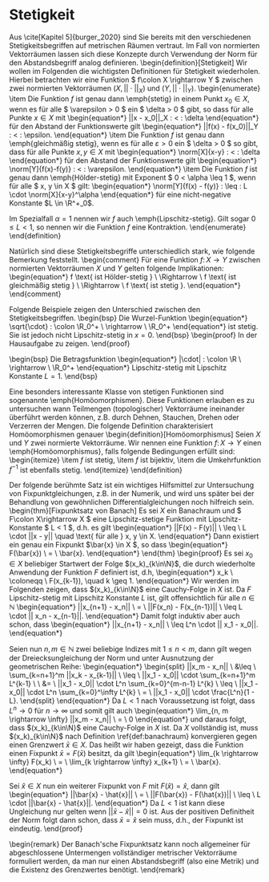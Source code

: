 # Stetigkeit

Aus \cite[Kapitel 5]{burger_2020} sind Sie bereits mit den verschiedenen Stetigkeitsbegriffen auf metrischen Räumen vertraut.
Im Fall von normierten Vektorräumen lassen sich diese Konzepte durch Verwendung der Norm für den Abstandsbegriff analog definieren.
\begin{definition}[Stetigkeit]
Wir wollen im Folgenden die wichtigsten Definitionen für Stetigkeit wiederholen.
Hierbei betrachten wir eine Funktion $ f\colon X \rightarrow Y $ zwischen zwei normierten Vektorräumen $(X, ||\cdot||_X)$ und $(Y, ||\cdot||_Y)$.
\begin{enumerate}
\item Die Funktion $f$  ist genau dann \emph{stetig} in einem Punkt $x_0 \in X$, wenn es für alle $ \varepsilon > 0 $ ein $ \delta > 0 $ gibt, so dass  für alle Punkte $x \in X$ mit
\begin{equation*}
||x - x_0||_X \: < \: \delta
\end{equation*}
für den Abstand der Funktionswerte gilt
\begin{equation*}
||f(x) - f(x_0)||_Y \: < \: \epsilon.
\end{equation*}
\item Die Funktion $f$ ist genau dann \emph{gleichmäßig stetig}, wenn es für alle $\varepsilon > 0$ ein 
$ \delta > 0 $ so gibt, dass für alle Punkte $x, y \in X$ mit
\begin{equation*}
\norm[X]{x-y} \: < \: \delta
\end{equation*}
für den Abstand der Funktionswerte gilt
\begin{equation*}
\norm[Y]{f(x)-f(y)} \: < \: \varepsilon.
\end{equation*}
\item Die Funktion $f$ ist genau dann \emph{Hölder-stetig} mit Exponent $ 0 < \alpha \leq 1 $, wenn 
für alle $ x, y \in X $ gilt:
\begin{equation*}
\norm[Y]{f(x) - f(y)} \: \leq \: L \cdot \norm[X]{x-y}^\alpha
\end{equation*}
für eine nicht-negative Konstante $L \in \R^+_0$.

Im Spezialfall $\alpha = 1$ nennen wir $f$ auch \emph{Lipschitz-stetig}.
Gilt sogar $0 \leq L < 1$, so nennen wir die Funktion $f$ eine Kontraktion.
\end{enumerate}
\end{definition}

Natürlich sind diese Stetigkeitsbegriffe unterschiedlich stark, wie folgende Bemerkung feststellt.
\begin{comment}
Für eine Funktion $f \colon X \rightarrow Y$ zwischen normierten Vektorräumen $X$ und $Y$ gelten folgende Implikationen:
\begin{equation*}
f \text{ ist Hölder-stetig } \ \Rightarrow \ f \text{ ist gleichmäßig stetig } \ \Rightarrow \ f \text{ ist stetig }.
\end{equation*}
\end{comment}

Folgende Beispiele zeigen den Unterschied zwischen den Stetigkeitsbegriffen.
\begin{bsp}
Die Wurzel-Funktion 
\begin{equation*}
\sqrt{\cdot} \: \colon \R_0^+ \ \rightarrow \ \R_0^+
\end{equation*}
ist stetig.
Sie ist jedoch nicht Lipschitz-stetig in $x=0$. 
\end{bsp}
\begin{proof}
In der Hausaufgabe zu zeigen.
\end{proof}

\begin{bsp}
Die Betragsfunktion
\begin{equation*}
|\cdot| \: \colon \R \ \rightarrow \ \R_0^+
\end{equation*}
Lipschitz-stetig mit Lipschitz Konstante $L = 1$.
\end{bsp}

Eine besonders interessante Klasse von stetigen Funktionen sind sogenannte \emph{Homöomorphismen}.
Diese Funktionen erlauben es zu untersuchen wann Teilmengen (topologischer) Vektorräume ineinander überführt werden können, z.B. durch Dehnen, Stauchen, Drehen oder Verzerren der Mengen.
Die folgende Definition charakterisiert Homöomorphismen genauer
\begin{definition}[Homöomorphismus]
Seien $X$ und $Y$ zwei normierte Vektorräume.
Wir nennen eine Funktion $f \colon X \rightarrow Y$ einen \emph{Homöomorphismus}, falls folgende Bedingungen erfüllt sind:
\begin{itemize}
\item $f$ ist stetig,
\item $f$ ist bijektiv,
\item die Umkehrfunktion $f^{-1}$ ist ebenfalls stetig.
\end{itemize}
\end{definition}

Der folgende berühmte Satz ist ein wichtiges Hilfsmittel zur Untersuchung von Fixpunktgleichungen, z.B. in der Numerik, und wird uns später bei der Behandlung von gewöhnlichen Differentialgleichungen noch hilfreich sein.
\begin{thm}[Fixpunktsatz von Banach]
Es sei $X$ ein Banachraum und $ F\colon X\rightarrow X $ eine Lipschitz-stetige Funktion mit Lipschitz-Konstante $ L < 1 $, d.h. es gilt
\begin{equation*}
  	 ||F(x) - F(y)|| \ \leq \ L \cdot ||x - y|| \quad \text{ für alle } x, y \in X.
\end{equation*}
Dann existiert ein genau ein Fixpunkt $\bar{x} \in X $, so dass 
\begin{equation*}
F(\bar{x}) \ = \ \bar{x}.
\end{equation*}
\end{thm}
\begin{proof}
Es sei $x_0 \in X$ beliebiger Startwert der Folge $(x_k)_{k\in\N}$, die durch wiederholte Anwendung der Funktion $F$ definiert ist, d.h,
\begin{equation*}
x_k \ \coloneqq \ F(x_{k-1}), \quad k \geq 1.
\end{equation*}
Wir werden im Folgenden zeigen, dass $(x_k)_{k\in\N}$ eine Cauchy-Folge in $X$ ist.
Da $F$ Lipschitz-stetig mit Lipschitz Konstante $L$ ist, gilt offensichtlich für alle $n\in \mathbb{N}$
\begin{equation*}
||x_{n+1} - x_n|| \ = \ ||F(x_n) - F(x_{n-1})|| \ \leq L \cdot || x_n - x_{n-1}||.
\end{equation*}
Damit folgt induktiv aber auch schon, dass
\begin{equation*}
||x_{n+1} - x_n|| \ \leq L^n \cdot || x_1 - x_0||.
\end{equation*}

Seien nun $n,m \in \mathbb{N}$ zwei beliebige Indizes mit $1 \leq n < m$, dann gilt wegen der Dreiecksungleichung der Norm und unter Ausnutzung der geometrischen Reihe:
\begin{equation*}
\begin{split}
||x_m - x_n|| \ &\leq \ \sum_{k=n+1}^m ||x_k - x_{k-1}|| \ \leq \ ||x_1 - x_0|| \cdot \sum_{k=n+1}^m L^{k-1} \\
\ &= \ ||x_1 - x_0|| \cdot L^n \sum_{k=0}^{m-n-1} L^{k} \ \leq \ ||x_1 - x_0|| \cdot L^n \sum_{k=0}^\infty L^{k} \ = \ ||x_1 - x_0|| \cdot \frac{L^n}{1 - L}.
\end{split} 
\end{equation*}
Da $L < 1$ nach Voraussetzung ist folgt, dass $L^n \rightarrow 0$ für $n \rightarrow \infty$ und somit gilt auch
\begin{equation*}
\lim_{n, m \rightarrow \infty} ||x_m - x_n|| \ = \ 0
\end{equation*}
und daraus folgt, dass $(x_k)_{k\in\N}$ eine Cauchy-Folge in $X$ ist.
Da $X$ vollständig ist, muss $(x_k)_{k\in\N}$ nach Definition \ref{def:banachraum} konvergieren gegen einen Grenzwert $\bar{x} \in X$.
Das heißt wir haben gezeigt, dass die Funktion einen Fixpunkt $\bar{x} = F(\bar{x})$ besitzt, da gilt
\begin{equation*}
\lim_{k \rightarrow \infty} F(x_k) \ = \ \lim_{k \rightarrow \infty} x_{k+1} \ = \ \bar{x}.
\end{equation*}

Sei $\hat{x} \in X$ nun ein weiterer Fixpunkt von $F$ mit $F(\hat{x}) = \hat{x}$, dann gilt
\begin{equation*}
||\bar{x} - \hat{x}|| \ = \ ||F(\bar{x}) - F(\hat{x})|| \ \leq \ L \cdot ||\bar{x} - \hat{x}||.
\end{equation*}
Da $L < 1$ ist kann diese Ungleichung nur gelten wenn $||\bar{x} - \hat{x}||  = 0$ ist.
Aus der positiven Definitheit der Norm folgt dann schon, dass $\bar{x} = \hat{x}$ sein muss, d.h., der Fixpunkt ist eindeutig.
\end{proof}

\begin{remark}
Der Banach'sche Fixpunktsatz kann noch allgemeiner für abgeschlossene Untermengen vollständiger metrischer Vektorräume formuliert werden, da man nur einen Abstandsbegriff (also eine Metrik) und die Existenz des Grenzwertes benötigt.
\end{remark}
